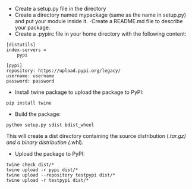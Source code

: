 - Create a setup.py file in the directory
- Create a directory named mypackage (same as the name in setup.py)
and put your module inside it.
-Create a README.md file to describe your package.
- Create a .pypirc file in your home directory with the following content:
```shell
[distutils]
index-servers =
    pypi

[pypi]
repository: https://upload.pypi.org/legacy/
username: username
password: password

```
- Install twine package to upload the package to PyPI:
```shell
pip install twine
```
- Build the package: 
```shell
python setup.py sdist bdist_wheel
```
This will create a dist directory containing the source distribution (*.tar.gz) and a binary distribution (*.whl).
- Upload the package to PyPI:
```shell
twine check dist/*
twine upload -r pypi dist/*
twine upload --repository testpypi dist/*
twine upload -r testpypi dist/*


```




